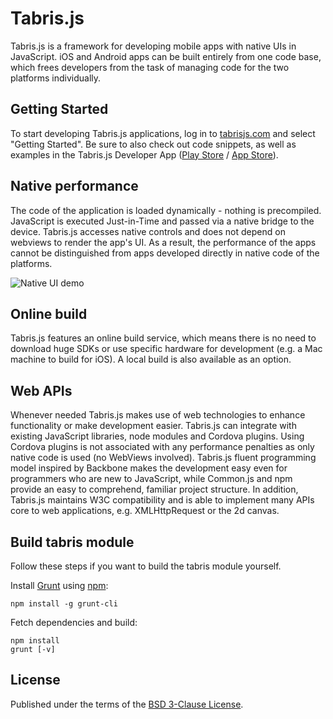# Tabris.js

Tabris.js is a framework for developing mobile apps with native UIs in JavaScript.
iOS and Android apps can be built entirely from one code base, which frees developers from the task of managing code for the two platforms individually.

## Getting Started

To start developing Tabris.js applications, log in to [tabrisjs.com](http://tabrisjs.com) and select "Getting Started". Be sure to also check out code snippets, as well as examples in the Tabris.js Developer App ([Play Store](https://play.google.com/store/apps/details?id=com.eclipsesource.tabris.js) / [App Store](https://itunes.apple.com/us/app/tabris.js/id939600018?ls=1&mt=8)).

## Native performance

The code of the application is loaded dynamically - nothing is precompiled. JavaScript is executed Just-in-Time and passed via a native bridge to the device. Tabris.js accesses native controls and does not depend on webviews to render the app's UI. As a result, the performance of the apps cannot be distinguished from apps developed directly in native code of the platforms.

![Native UI demo](https://tabrisjs.com/assets/public-content/img/examples/bookstore.gif)

## Online build

Tabris.js features an online build service, which means there is no need to download huge SDKs or use specific hardware for development (e.g. a Mac machine to build for iOS). A local build is also available as an option.

## Web APIs

Whenever needed Tabris.js makes use of web technologies to enhance functionality or make development easier. Tabris.js can integrate with existing JavaScript libraries, node modules and Cordova plugins. Using Cordova plugins is not associated with any performance penalties as only native code is used (no WebViews involved). Tabris.js fluent programming model inspired by Backbone makes the development easy even for programmers who are new to JavaScript, while Common.js and npm provide an easy to comprehend, familiar project structure. In addition, Tabris.js maintains W3C compatibility and is able to implement many APIs core to web applications, e.g. XMLHttpRequest or the 2d canvas.

## Build tabris module

Follow these steps if you want to build the tabris module yourself.

Install [Grunt](http://gruntjs.com) using [npm](http://www.npmjs.com):

    npm install -g grunt-cli

Fetch dependencies and build:

    npm install
    grunt [-v]

## License

Published under the terms of the [BSD 3-Clause License](LICENSE).
